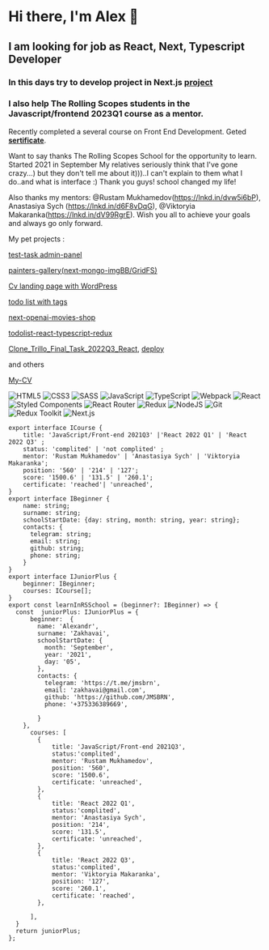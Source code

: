 # Hi there, I'm Alex 👋
## I am looking for job as  **React, Next, Typescript Developer**

 ### In this days try to develop project in Next.js **[project](https://painters-gallery.vercel.app/)**
 ### I also help The Rolling Scopes students in the Javascript/frontend 2023Q1 course as a mentor.


Recently completed a several course on Front End Development. Geted **[sertificate](https://jmsbrn.github.io/sertificate/sertificate_react_2022Q3.pdf)**.

Want to say thanks The Rolling Scopes School for the opportunity to learn.
Started 2021 in September
My relatives seriously think that I've gone crazy...) but they don't tell me about it)))..I can't explain to them what I do..and what is interface :)
Thank you guys! school changed my life!

Also thanks my mentors: @Rustam Mukhamedov(https://lnkd.in/dvw5i6bP), Anastasiya Sych (https://lnkd.in/d6F8vDqG), @Viktoryia Makaranka(https://lnkd.in/dV99RgrE).
Wish you all to achieve your goals and always go only forward.

My pet projects :

[test-task admin-panel](https://admin-panel-ten-psi.vercel.app/)

[painters-gallery(next-mongo-imgBB/GridFS) ](https://painters-gallery.vercel.app/)

[Cv landing page with WordPress ](https://jmsbrn.epizy.com/)

[todo list with tags ](https://test-task-react-typescript.netlify.app/)

[next-openai-movies-shop](https://next-openai-amber.vercel.app/)

[todolist-react-typescript-redux](https://todolist-redux-typescript.netlify.app/)

[Clone_Trillo_Final_Task_2022Q3_React](https://github.com/JMSBRN/project-management-app), [deploy](https://final-task-team-62-react-2022q3.netlify.app)

and others

<!-- - 📫 How to reach me: ...-->

[My-CV](https://jmsbrn.github.io/cv/cv_2023.pdf)

![HTML5](https://img.shields.io/badge/html5-%23E34F26.svg?style=for-the-badge&logo=html5&logoColor=white)
![CSS3](https://img.shields.io/badge/css3-%231572B6.svg?style=for-the-badge&logo=css3&logoColor=white)
![SASS](https://img.shields.io/badge/SASS-hotpink.svg?style=for-the-badge&logo=SASS&logoColor=white)
![JavaScript](https://img.shields.io/badge/javascript-%23323330.svg?style=for-the-badge&logo=javascript&logoColor=%23F7DF1E)
![TypeScript](https://img.shields.io/badge/typescript-%23007ACC.svg?style=for-the-badge&logo=typescript&logoColor=white)
![Webpack](https://img.shields.io/badge/webpack-%238DD6F9.svg?style=for-the-badge&logo=webpack&logoColor=black)
![React](https://img.shields.io/badge/react-%2320232a.svg?style=for-the-badge&logo=react&logoColor=%2361DAFB)
![Styled Components](https://img.shields.io/badge/styled--components-DB7093?style=for-the-badge&logo=styled-components&logoColor=white)
![React Router](https://img.shields.io/badge/React_Router-CA4245?style=for-the-badge&logo=react-router&logoColor=white)
![Redux](https://img.shields.io/badge/redux-%23593d88.svg?style=for-the-badge&logo=redux&logoColor=white)
![NodeJS](https://img.shields.io/badge/node.js-6DA55F?style=for-the-badge&logo=node.js&logoColor=white)
![Git](https://img.shields.io/badge/git-%23F05033.svg?style=for-the-badge&logo=git&logoColor=white)
![Redux Toolkit](https://img.shields.io/badge/redux_toolkit-%23593d88.svg?style=for-the-badge&logo=redux-toolkit&logoColor=white)
![Next.js](https://img.shields.io/badge/next.js-%2320232a.svg?style=for-the-badge&logo=next.js&logoColor=white)

```
export interface ICourse {
    title: 'JavaScript/Front-end 2021Q3' |'React 2022 Q1' | 'React 2022 Q3' ;
    status: 'complited' | 'not complited' ;
    mentor: 'Rustam Mukhamedov' | 'Anastasiya Sych' | 'Viktoryia Makaranka';
    position: '560' | '214' | '127';
    score: '1500.6' | '131.5' | '260.1';
    certificate: 'reached'| 'unreached',
}
export interface IBeginner {
    name: string;
    surname: string;
    schoolStartDate: {day: string, month: string, year: string};
    contacts: {
      telegram: string;
      email: string;
      github: string;
      phone: string;
    }
}
export interface IJuniorPlus {
    beginner: IBeginner;
    courses: ICourse[];
}
export const learnInRSSchool = (beginner?: IBeginner) => {
  const  juniorPlus: IJuniorPlus = {
      beginner:  {
        name: 'Alexandr',
        surname: 'Zakhavai',
        schoolStartDate: {
          month: 'September',
          year: '2021',
          day: '05',
        },
        contacts: {
          telegram: 'https://t.me/jmsbrn',
          email: 'zakhavai@gmail.com',
          github: 'https://github.com/JMSBRN',
          phone: '+375336389669',

        }
    },
      courses: [
        {
            title: 'JavaScript/Front-end 2021Q3',
            status:'complited',
            mentor: 'Rustam Mukhamedov',
            position: '560',
            score: '1500.6',
            certificate: 'unreached',
        },
        {
            title: 'React 2022 Q1',
            status:'complited',
            mentor: 'Anastasiya Sych',
            position: '214',
            score: '131.5',
            certificate: 'unreached',
        },
        {
            title: 'React 2022 Q3',
            status:'complited',
            mentor: 'Viktoryia Makaranka',
            position: '127',
            score: '260.1',
            certificate: 'reached',
        },

      ],
  }
  return juniorPlus;
};
```
